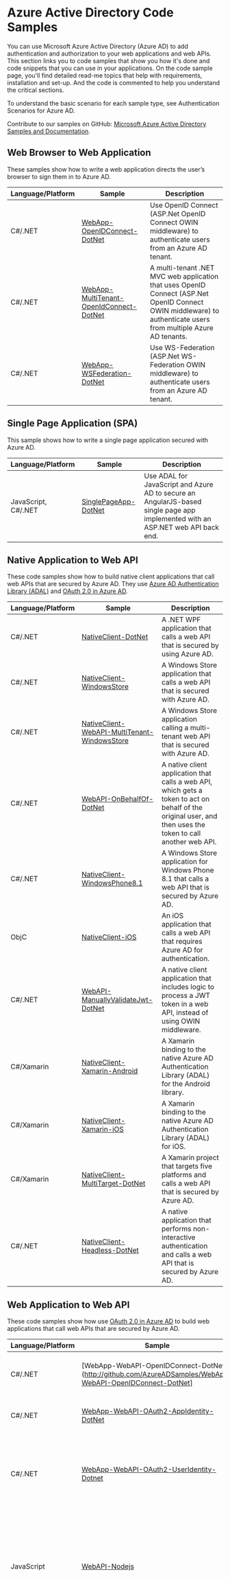 <properties 
   pageTitle="Azure Active Directory Code Samples" 
   description="Article description that will be displayed on landing pages and in some search results" 
   services="active-directory" 
   documentationCenter="dev-center-name" 
   authors="msmbaldwin" 
   manager="mbaldwin" 
   editor=""/>

<tags
   ms.service="azure"
   ms.devlang="may be required"
   ms.topic="article"
   ms.tgt_pltfrm="na"
   ms.workload="identity" 
   ms.date="02/04/2015"
   ms.author="mbaldwin"/>

# Azure Active Directory Code Samples 


You can use Microsoft Azure Active Directory (Azure AD) to add authentication and authorization to your web applications and web APIs. This section links you to code samples that show you how it's done and code snippets that you can use in your applications. On the code sample page, you'll find detailed read-me topics that help with requirements, installation and set-up. And the code is commented to help you understand the critical sections.

To understand the basic scenario for each sample type, see Authentication Scenarios for Azure AD.

Contribute to our samples on GitHub: [Microsoft Azure Active Directory Samples and Documentation](https://github.com/AzureADSamples).

## Web Browser to Web Application 

These samples show how to write a web application directs the user’s browser to sign them in to Azure AD.



| Language/Platform | Sample | Description
| ----------------- | ------ | -----------
| C#/.NET | [WebApp-OpenIDConnect-DotNet](http://github.com/AzureADSamples/WebApp-OpenIDConnect-DotNet) | Use OpenID Connect (ASP.Net OpenID Connect OWIN middleware) to authenticate users from an Azure AD tenant.
| C#/.NET | [WebApp-MultiTenant-OpenIdConnect-DotNet](https://github.com/AzureADSamples/WebApp-MultiTenant-OpenIdConnect-DotNet) | A multi-tenant .NET MVC web application that uses OpenID Connect (ASP.Net OpenID Connect OWIN middleware) to authenticate users from multiple Azure AD tenants.
| C#/.NET | [WebApp-WSFederation-DotNet](https://github.com/AzureADSamples/WebApp-WSFederation-DotNet) | Use WS-Federation (ASP.Net WS-Federation OWIN middleware) to authenticate users from an Azure AD tenant.






## Single Page Application (SPA)

This sample shows how to write a single page application secured with Azure AD.  

| Language/Platform | Sample | Description
| ----------------- | ------ | -----------
| JavaScript, C#/.NET | [SinglePageApp-DotNet](https://github.com/AzureADSamples/SinglePageApp-DotNet) | Use ADAL for JavaScript and Azure AD to secure an AngularJS-based single page app implemented with an ASP.NET web API back end.


## Native Application to Web API
 
These code samples show how to build native client applications that call web APIs that are secured by Azure AD. They use [Azure AD Authentication Library (ADAL)](http://go.microsoft.com/fwlink/?LinkID=258232) and [OAuth 2.0 in Azure AD](https://msdn.microsoft.com/en-us/library/azure/dn645545.aspx).
 
| Language/Platform | Sample | Description
| ----------------- | ------ | -----------
| C#/.NET | [NativeClient-DotNet](http://github.com/AzureADSamples/NativeClient-DotNet) | A .NET WPF application that calls a web API that is secured by using Azure AD.
| C#/.NET | [NativeClient-WindowsStore](http://github.com/AzureADSamples/NativeClient-WindowsStore) | A Windows Store application that calls a web API that is secured with Azure AD.
| C#/.NET | [NativeClient-WebAPI-MultiTenant-WindowsStore](https://github.com/AzureADSamples/NativeClient-WebAPI-MultiTenant-WindowsStore) | A Windows Store application calling a multi-tenant web API that is secured with Azure AD.
| C#/.NET | [WebAPI-OnBehalfOf-DotNet](http://github.com/AzureADSamples/WebAPI-OnBehalfOf-DotNet) | A native client application that calls a web API, which gets a token to act on behalf of the original user, and then uses the token to call another web API.
| C#/.NET | [NativeClient-WindowsPhone8.1](https://github.com/AzureADSamples/NativeClient-WindowsPhone8.1) | A Windows Store application for Windows Phone 8.1 that calls a web API that is secured by Azure AD.
| ObjC | [NativeClient-iOS](http://github.com/AzureADSamples/NativeClient-iOS) | An iOS application that calls a web API that requires Azure AD for authentication.
| C#/.NET | [WebAPI-ManuallyValidateJwt-DotNet](https://github.com/AzureADSamples/WebAPI-ManuallyValidateJwt-DotNet) | A native client application that includes logic to process a JWT token in a web API, instead of using OWIN middleware.
| C#/Xamarin | [NativeClient-Xamarin-Android](https://github.com/AzureADSamples/NativeClient-Xamarin-Android) | A Xamarin binding to the native Azure AD Authentication Library (ADAL) for the Android library.
| C#/Xamarin | [NativeClient-Xamarin-iOS](http://github.com/AzureADSamples/NativeClient-Xamarin-iOS) | A Xamarin binding to the native Azure AD Authentication Library (ADAL) for iOS.
| C#/Xamarin | [NativeClient-MultiTarget-DotNet](http://github.com/AzureADSamples/NativeClient-MultiTarget-DotNet) | A Xamarin project that targets five platforms and calls a web API that is secured by Azure AD.
| C#/.NET | [NativeClient-Headless-DotNet](http://github.com/AzureADSamples/NativeClient-Headless-DotNet) | A native application that performs non-interactive authentication and calls a web API that is secured by Azure AD.

   

## Web Application to Web API

These code samples show how use [OAuth 2.0 in Azure AD](https://msdn.microsoft.com/en-us/library/azure/dn645545.aspx) to build web applications that call web APIs that are secured by Azure AD.

| Language/Platform | Sample | Description
| ----------------- | ------ | -----------
| C#/.NET | [WebApp-WebAPI-OpenIDConnect-DotNet](http://github.com/AzureADSamples/WebApp-WebAPI-OpenIDConnect-DotNet] | Call a web API with the signed-in user's permissions.
|  C#/.NET | [WebApp-WebAPI-OAuth2-AppIdentity-DotNet](http://github.com/AzureADSamples/WebApp-WebAPI-OAuth2-AppIdentity-DotNet) | Call a web API with the application's permissions.
| C#/.NET | [WebApp-WebAPI-OAuth2-UserIdentity-Dotnet](http://github.com/AzureADSamples/WebApp-WebAPI-OAuth2-UserIdentity-Dotnet) | Add authorization with [OAuth 2.0 in Azure AD](https://msdn.microsoft.com/en-us/library/azure/dn645545.aspx) to an existing web application so it can call a web API.
| JavaScript | [WebAPI-Nodejs](http://github.com/AzureADSamples/WebAPI-Nodejs) | Set up a REST API service that's integrated with Azure AD for API protection. Includes a Node.js server with a Web API.
| C#/.NET | [WebApp-WebAPI-MultiTenant-OpenIdConnect-DotNet](https://github.com/AzureADSamples/WebApp-WebAPI-MultiTenant-OpenIdConnect-DotNet) |  A multi-tenant MVC web application that uses OpenID Connect (ASP.Net OpenID Connect OWIN middleware) to authenticate users from an Azure AD tenant. Uses an authorization code to invoke the Graph API.

## Server or Daemon Application to Web API

These code samples show how to build a daemon or server application that gets resources from a web API by using [Azure AD Authentication Library (ADAL)](http://go.microsoft.com/fwlink/?LinkID=258232) and [OAuth 2.0 in Azure AD](https://msdn.microsoft.com/en-us/library/azure/dn645545.aspx).

| Language/Platform | Sample | Description
| ----------------- | ------ | -----------
| C#/.NET | [Daemon-DotNet](http://github.com/AzureADSamples/Daemon-DotNet) | A console application calls a web API. The client credential is a password.
| C#/.NET | [Daemon-CertificateCredential-DotNet](http://github.com/AzureADSamples/Daemon-CertificateCredential-DotNet) | A console application that calls a web API. The client credential is a certificate.


## Calling Azure AD Graph API

These code sample show how to build applications that call the Azure AD Graph API to read and write directory data.

| Language/Platform | Sample | Description
| ----------------- | ------ | -----------
| Java | [WebApp-GraphAPI-Java](http://github.com/AzureADSamples/WebApp-GraphAPI-Java) | A web application that uses the Graph API to access Azure AD directory data.
| PHP | [WebApp-GraphAPI-PHP](http://github.com/AzureADSamples/WebApp-GraphAPI-PHP) | A web application that uses the Graph API to access Azure AD directory data.
| C#/.NET | [WebApp-GraphAPI-DotNet](http://github.com/AzureADSamples/WebApp-GraphAPI-DotNet) | A web application that uses the Graph API to access Azure AD directory data.
| C#/.NET | [ConsoleApp-GraphAPI-DotNet](https://github.com/AzureADSamples/ConsoleApp-GraphAPI-DotNet) | This console app demonstrates common Read and Write calls to the Graph API, and shows how to execute user license assignment and update a user's thumbnail photo and links.
| C#/.NET | [ConsoleApp-GraphAPI-DiffQuery-DotNet](https://github.com/AzureADSamples/ConsoleApp-GraphAPI-DiffQuery-DotNet) | A console application that uses the differential query in the Graph API to get periodic changes to user objects in an Azure AD tenant.
| C#/.NET | [WebApp-GraphAPI-DirectoryExtensions-DotNet](https://github.com/AzureADSamples/WebApp-GraphAPI-DirectoryExtensions-DotNet) | An MVC application uses Graph API queries to generate a simple company organizational chart.
| PHP | [WebApp-GraphAPI-DirectoryExtensions-PHP](https://github.com/AzureADSamples/WebApp-GraphAPI-DirectoryExtensions-PHP) | A PHP application that calls the Graph API to register an extension and then read, update, and delete values in the extension attribute.


## Authorization

These code samples show how to use Azure AD for authorization.

| Language/Platform | Sample | Description
| ----------------- | ------ | -----------
| C#/.NET | [WebApp-GroupClaims-DotNet](https://github.com/AzureADSamples/WebApp-GroupClaims-DotNet) | Perform role based access control (RBAC) using Azure Active Directory group claims in an application that is integrated with Azure AD.
| C#/.NET | [WebApp-RoleClaims-DotNet](https://github.com/AzureADSamples/WebApp-RoleClaims-DotNet) | Perform role based access control (RBAC) using Azure Active Directory application roles in an application that is integrated with Azure AD.


## Legacy Walkthroughs

These walkthroughs use slightly older technology, but still might be of interest.

| Language/Platform | Sample | Description
| ----------------- | ------ | -----------
| C#/.NET | [Role-Based and ACL-Based Authorization in a Windows Azure AD Application](http://go.microsoft.com/fwlink/?LinkId=331694) | Perform role-based authorization (RBAC) and ACL-based authorization in an application that is integrated with Azure AD.
| C#/.NET |  [AAL - Windows Store app to REST service - Authentication](http://go.microsoft.com/fwlink/?LinkId=330605) |  Use [Azure AD Authentication Library (ADAL)](http://go.microsoft.com/fwlink/?LinkID=258232) (formerly AAL) for Windows Store Beta to add user authentication capabilities to a Windows Store app.
| C#/.NET | [ADAL - Native App to REST service - Authentication with AAD via Browser Dialog](http://go.microsoft.com/fwlink/?LinkId=259814) |  Use [Azure AD Authentication Library (ADAL)](http://go.microsoft.com/fwlink/?LinkID=258232) to add user authentication capabilities to a WPF client.
| C#/.NET | [ADAL - Native App to REST service - Authentication with ACS via Browser Dialog](http://code.msdn.microsoft.com/AAL-Native-App-to-REST-de57f2cc) |  Use [Azure AD Authentication Library (ADAL)](http://go.microsoft.com/fwlink/?LinkID=258232) and [Access Control Service 2.0 (ACS)](http://msdn.microsoft.com/library/azure/hh147631.aspx) to add user authentication capabilities to a WPF client.
| C#/.NET | [ADAL - Server to Server Authentication](http://go.microsoft.com/fwlink/?LinkId=259816) | Use [Azure AD Authentication Library (ADAL)](http://go.microsoft.com/fwlink/?LinkID=258232) to secure service calls from a server side process to an MVC4 Web API REST service.
| C#/.NET | [Adding Sign-On to Your Web Application Using Azure AD](https://msdn.microsoft.com/en-us/library/azure/dn151790.aspx) | Configure a .NET application to perform web single sign-on against your Azure AD enterprise directory.
| C#/.NET | [Developing Multi-Tenant Web Applications with Azure AD](https://msdn.microsoft.com/en-us/library/azure/dn151789.aspx) | Use Azure AD to add to the single sign-on and directory access capabilities of one .NET application to work across multiple organizations.
JAVA | [Java Sample App for Azure AD Graph API](http://go.microsoft.com/fwlink/?LinkId=263969) | Use the Graph API to access directory data from Azure AD.
PHP | [PHP Sample App for Azure AD Graph API](http://code.msdn.microsoft.com/PHP-Sample-App-For-Windows-228c6ddb) | Use the Graph API to access directory data from Azure AD.
| C#/.NET | [Sample App for Azure AD Graph API](http://go.microsoft.com/fwlink/?LinkID=262648) | Use the Graph API to access directory data from Azure AD.
| C#/.NET | [Sample App for Azure AD Graph Differential Query](http://go.microsoft.com/fwlink/?LinkId=275398) | Use the differential query in the Graph API to get periodic changes to user objects in an Azure AD tenant.
| C#/.NET | [Sample App for Integrating Multi-Tenant Cloud Application for Azure AD](http://go.microsoft.com/fwlink/?LinkId=275397) | Integrate a multi-tenant application into Azure AD.
| C#/.NET | [Securing a Windows Store Application and REST Web Service Using Azure AD (Preview)](https://msdn.microsoft.com/en-us/library/azure/dn169448.aspx) | Create a simple web API resource and a Windows Store client application using Azure AD and the [Azure AD Authentication Library (ADAL)](http://go.microsoft.com/fwlink/?LinkID=258232).
| C#/.NET| [Using the Graph API to Query Azure AD](https://msdn.microsoft.com/en-us/library/azure/dn151791.aspx) | Configure a Microsoft .NET application to use the Azure AD Graph API to access data from an Azure AD tenant directory.

## See also

##### Other Resources


[Azure AD Graph API Helper Library](http://code.msdn.microsoft.com/Windows-Azure-AD-Graph-API-a8c72e18) 

[Developing Modern Applications using OAuth and Active Directory Federation Services](http://msdn.microsoft.com/en-us/library/dn633593.aspx)




